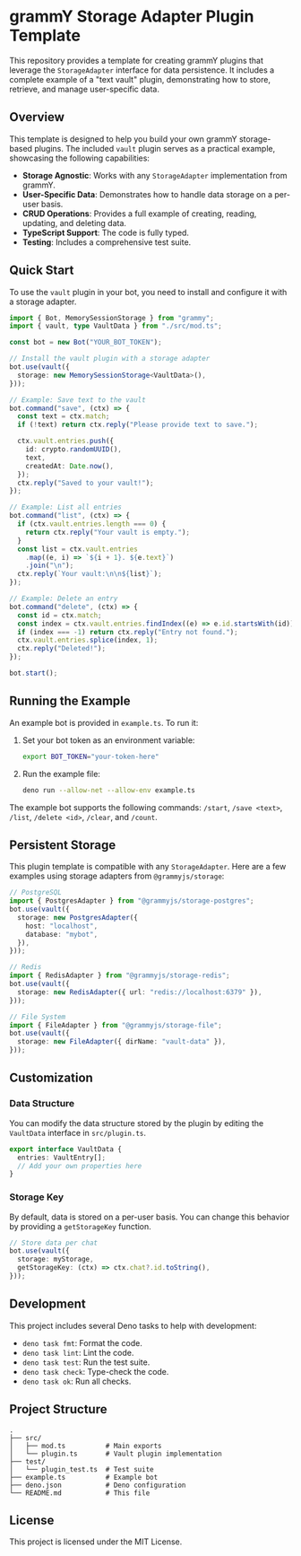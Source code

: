 # grammY Storage Adapter Plugin Template

This repository provides a template for creating grammY plugins that leverage the `StorageAdapter` interface for data persistence. It includes a complete example of a "text vault" plugin, demonstrating how to store, retrieve, and manage user-specific data.

## Overview

This template is designed to help you build your own grammY storage-based plugins. The included `vault` plugin serves as a practical example, showcasing the following capabilities:

- **Storage Agnostic**: Works with any `StorageAdapter` implementation from grammY.
- **User-Specific Data**: Demonstrates how to handle data storage on a per-user basis.
- **CRUD Operations**: Provides a full example of creating, reading, updating, and deleting data.
- **TypeScript Support**: The code is fully typed.
- **Testing**: Includes a comprehensive test suite.

## Quick Start

To use the `vault` plugin in your bot, you need to install and configure it with a storage adapter.

```typescript
import { Bot, MemorySessionStorage } from "grammy";
import { vault, type VaultData } from "./src/mod.ts";

const bot = new Bot("YOUR_BOT_TOKEN");

// Install the vault plugin with a storage adapter
bot.use(vault({
  storage: new MemorySessionStorage<VaultData>(),
}));

// Example: Save text to the vault
bot.command("save", (ctx) => {
  const text = ctx.match;
  if (!text) return ctx.reply("Please provide text to save.");

  ctx.vault.entries.push({
    id: crypto.randomUUID(),
    text,
    createdAt: Date.now(),
  });
  ctx.reply("Saved to your vault!");
});

// Example: List all entries
bot.command("list", (ctx) => {
  if (ctx.vault.entries.length === 0) {
    return ctx.reply("Your vault is empty.");
  }
  const list = ctx.vault.entries
    .map((e, i) => `${i + 1}. ${e.text}`)
    .join("\n");
  ctx.reply(`Your vault:\n\n${list}`);
});

// Example: Delete an entry
bot.command("delete", (ctx) => {
  const id = ctx.match;
  const index = ctx.vault.entries.findIndex((e) => e.id.startsWith(id));
  if (index === -1) return ctx.reply("Entry not found.");
  ctx.vault.entries.splice(index, 1);
  ctx.reply("Deleted!");
});

bot.start();
```

## Running the Example

An example bot is provided in `example.ts`. To run it:

1. Set your bot token as an environment variable:
   ```bash
   export BOT_TOKEN="your-token-here"
   ```
2. Run the example file:
   ```bash
   deno run --allow-net --allow-env example.ts
   ```

The example bot supports the following commands: `/start`, `/save <text>`, `/list`, `/delete <id>`, `/clear`, and `/count`.

## Persistent Storage

This plugin template is compatible with any `StorageAdapter`. Here are a few examples using storage adapters from `@grammyjs/storage`:

```typescript
// PostgreSQL
import { PostgresAdapter } from "@grammyjs/storage-postgres";
bot.use(vault({
  storage: new PostgresAdapter({
    host: "localhost",
    database: "mybot",
  }),
}));

// Redis
import { RedisAdapter } from "@grammyjs/storage-redis";
bot.use(vault({
  storage: new RedisAdapter({ url: "redis://localhost:6379" }),
}));

// File System
import { FileAdapter } from "@grammyjs/storage-file";
bot.use(vault({
  storage: new FileAdapter({ dirName: "vault-data" }),
}));
```

## Customization

### Data Structure

You can modify the data structure stored by the plugin by editing the `VaultData` interface in `src/plugin.ts`.

```typescript
export interface VaultData {
  entries: VaultEntry[];
  // Add your own properties here
}
```

### Storage Key

By default, data is stored on a per-user basis. You can change this behavior by providing a `getStorageKey` function.

```typescript
// Store data per chat
bot.use(vault({
  storage: myStorage,
  getStorageKey: (ctx) => ctx.chat?.id.toString(),
}));
```

## Development

This project includes several Deno tasks to help with development:

- `deno task fmt`: Format the code.
- `deno task lint`: Lint the code.
- `deno task test`: Run the test suite.
- `deno task check`: Type-check the code.
- `deno task ok`: Run all checks.

## Project Structure

```
.
├── src/
│   ├── mod.ts          # Main exports
│   └── plugin.ts       # Vault plugin implementation
├── test/
│   └── plugin_test.ts  # Test suite
├── example.ts          # Example bot
├── deno.json           # Deno configuration
└── README.md           # This file
```

## License

This project is licensed under the MIT License.
